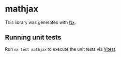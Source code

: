 # mathjax

This library was generated with [Nx](https://nx.dev).

## Running unit tests

Run `nx test mathjax` to execute the unit tests via [Vitest](https://vitest.dev/).
